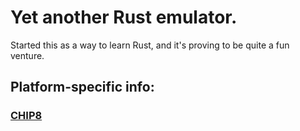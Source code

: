 # Yet another Rust emulator.

Started this as a way to learn Rust, and it's proving to be quite a fun venture.

## Platform-specific info:

### [CHIP8](docs/CHIP8.md)